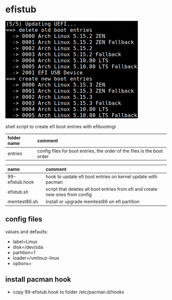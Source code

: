 # efistub

![screenshot](screenshot.png)

shell script to create efi boot entries with efibootmgr

| folder name | comment                                                                 |
| :---------- | :---------------------------------------------------------------------- |
| entries     | config files for boot entries, the order of the files is the boot order |

| name            | comment                                                                       |
| :-------------- | :---------------------------------------------------------------------------- |
| 99-efistub.hook | hook to update efi boot entries on kernel update with pacman                  |
| efistub.sh      | script that deletes all boot entries from efi and create new ones from config |
| memtest86.sh    | install or upgrade memtest86 on efi partition                                 |

## config files

values and defaults:

- label=Linux
- disk=/dev/sda
- partition=1
- loader=/vmlinuz-linux
- options=

## install pacman hook

- copy 99-efistub.hook to folder /etc/pacman.d/hooks
